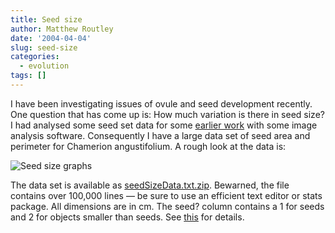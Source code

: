 ```yaml
---
title: Seed size
author: Matthew Routley
date: '2004-04-04'
slug: seed-size
categories:
  - evolution
tags: []
---
```


<p>I have been investigating issues of ovule and seed development recently. One question that has come up is: How much variation is there in seed size? I had analysed some seed set data for some <a href="http://pmbrowser.info/pmdisplay.cgi?issn=00143820&amp;uids=12683521">earlier work</a> with some image analysis software. Consequently I have a large data set of seed area and perimeter for <span class="SpeciesName">Chamerion angustifolium</span>. A rough look at the data is:</p>

![Seed size graphs](/images/seed_size.png)

<p>The data set is available as <a href="http://s3.amazonaws.com/mroutley_public/seedSizeData.txt.zip">seedSizeData.txt.zip</a>. Bewarned, the file contains over 100,000 lines &#8212; be sure to use an efficient text editor or stats package. All dimensions are in cm. The seed? column contains a 1 for seeds and 2 for objects smaller than seeds. See <a href="http://pmbrowser.info/pmdisplay.cgi?issn=00143820&amp;uids=12683521">this</a> for details.</p>
